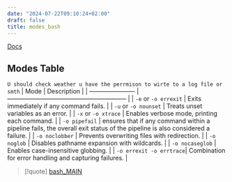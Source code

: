 ```yaml
---
date: "2024-07-22T09:10:24+02:00"
draft: false
title: modes_bash
---
```


[Docs](https://tldp.org/)

## Modes Table

`U should check weather u have the perrmison to wirte to a log file or smth`
\| Mode \| Description \| \| ———————– \| ———————————————————– \| \| `-e`
or `-o errexit` \| Exits immediately if any command fails. \| \| `-u` or
`-o nounset` \| Treats unset variables as an error. \| \| `-x` or
`-o xtrace` \| Enables verbose mode, printing each command. \| \|
`-o pipefail` \| ensures that if any command within a pipeline fails,
the overall exit status of the pipeline is also considered a failure. \|
\| `-o noclobber` \| Prevents overwriting files with redirection. \| \|
`-o noglob` \| Disables pathname expansion with wildcards. \| \|
`-o nocaseglob` \| Enables case-insensitive globbing. \| \|
`-o errexit -o errtrace`\| Combination for error handling and capturing
failures. \|

> \[!quote\] [bash_MAIN](/Notes/posts/Linux/commands/bash_MAIN)
